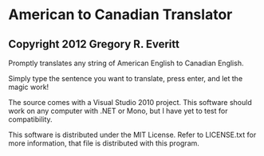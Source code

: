 American to Canadian Translator
=================
Copyright 2012 Gregory R. Everitt
-----------------

Promptly translates any string of American English to Canadian English.

Simply type the sentence you want to translate, press enter, and let the magic work!

The source comes with a Visual Studio 2010 project. This software should work on any computer with .NET or Mono, but I have yet to test for compatibility.

This software is distributed under the MIT License. Refer to LICENSE.txt for more information, that file is distributed with this program.
